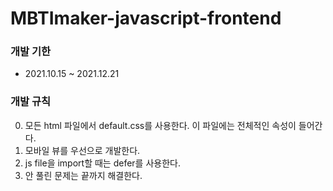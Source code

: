 # MBTImaker-javascript-frontend

### 개발 기한

- 2021.10.15 ~ 2021.12.21

### 개발 규칙

0. 모든 html 파일에서 default.css를 사용한다. 이 파일에는 전체적인 속성이 들어간다.
1. 모바일 뷰를 우선으로 개발한다.
2. js file을 import할 때는 defer를 사용한다.
5. 안 풀린 문제는 끝까지 해결한다.
